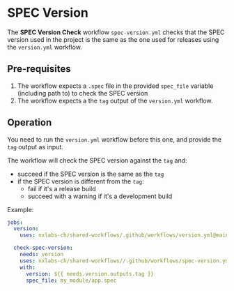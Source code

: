 # SPEC Version

The **SPEC Version Check** workflow `spec-version.yml` checks that the SPEC version used in the project is the same as the one used for releases using the `version.yml` workflow.

## Pre-requisites

1. The workflow expects a `.spec` file in the provided `spec_file` variable (including path to) to check the SPEC version
2. The workflow expects a the `tag` output of the `version.yml` workflow.

## Operation

You need to run the `version.yml` workflow before this one, and provide the `tag` output as input.

The workflow will check the SPEC version against the `tag` and:

- succeed if the SPEC version is the same as the `tag`
- if the SPEC version is different from the `tag`:
  - fail if it's a release build
  - succeed with a warning if it's a development build

Example:

```yaml
jobs:
  version:
    uses: nxlabs-ch/shared-workflows/.github/workflows/version.yml@main

  check-spec-version:
    needs: version
    uses: nxlabs-ch/shared-workflows//.github/workflows/spec-version.yml@main
    with: 
      version: ${{ needs.version.outputs.tag }}
      spec_file: my_module/app.spec
```
